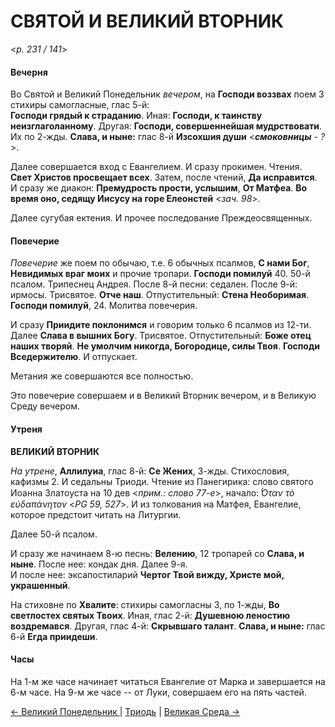 
# СВЯТОЙ И ВЕЛИКИЙ ВТОРНИК

<*p. 231 / 141*>

#### Вечерня

Во Святой и Великий Понедельник *вечером*, на **Господи воззвах** поем 3 стихиры самогласные, глас 5-й:    
**Господи грядый к страданию**. Иная: **Господи, к таинству неизглаголанному**. Другая: **Господи, 
совершеннейшая мудрствовати**. Их по 2-жды. **Слава, и ныне:** глас 8-й **Изсохшия души** <***смоковницы** - ?*>.  

Далее совершается вход с Евангелием. И сразу прокимен. Чтения. **Свет Христов просвещает всех**. 
Затем, после чтений, **Да исправится**. 
И сразу же диакон: **Премудрость прости, услышим**, **От Матфеа**. 
**Во время оно, седящу Иисусу на горе Елеонстей** <*зач. 98*>.

Далее сугубая ектения. И прочее последование Преждеосвященных.  
  
#### Повечерие

*Повечерие* же поем по обычаю, т.е. 6 обычных псалмов, **С нами Бог**, **Невидимых враг моих** 
и прочие тропари. **Господи помилуй** 40. 50-й псалом. Трипеснец Андрея. После 8-й песни: седален. 
После 9-й: ирмосы. Трисвятое. **Отче наш**. Отпустительный: **Стена Необоримая**. **Господи помилуй**, 24. 
Молитва повечерия. 

И сразу **Приидите поклонимся** и говорим только 6 псалмов из 12-ти. Далее **Слава в вышних Богу**. 
Трисвятое. Отпустительный: **Боже отец наших творяй**. **Не умолчим никогда, Богородице, силы Твоя**. 
**Господи Вседержителю**. И отпускает. 

Метания же совершаются все полностью. 

Это повечерие совершаем и в Великий Вторник вечером, и в Великую Среду вечером.  
  
#### Утреня

**ВЕЛИКИЙ ВТОРНИК**

*На утрене*, **Аллилуиа**, глас 8-й: **Се Жених**, 3-жды. 
Стихословия, кафизмы 2. И седальны Триоди. 
Чтение из Панегирика: слово святого Иоанна Златоуста на 10 дев <*прим.: слово 77-е*>, начало: 
*̔́Οταν τὸ εὐδαπάνητον* <*PG 59, 527*>. И из толкования на Матфея, Евангелие, которое предстоит 
читать на Литургии. 

Далее 50-й псалом. 
 
И сразу же начинаем 8-ю песнь: **Велению**, 12 тропарей со **Слава, и ныне**. 
После нее: кондак дня. Далее 9-я.  
И после нее: эксапостиларий **Чертог Твой вижду, Христе мой, украшенный**. 

На стиховне по **Хвалите**: стихиры самогласны 3, по 1-жды, **Во светлостех святых Твоих**. 
Иная, глас 2-й: **Душевною леностию воздремався**. Другая, глас 4-й: **Скрывшаго талант**. 
**Слава, и ныне:** глас 6-й **Егда приидеши**.  

#### Часы

На 1-м же часе начинает читаться Евангелие от Марка и завершается на 6-м часе. 
На 9-м же часе -- от Луки, совершаем его на пять частей.  

[← Великий Понедельник ](A_19_MES_great_monday.md) | [Триодь](README.md#святая-и-великая-среда) | [Великая Среда →](A_21_MES_great_wednesday.md)